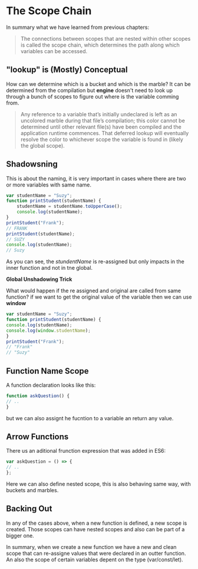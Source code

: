 # The Scope Chain

In summary what we have learned from previous chapters:

> The connections between scopes that are nested within other
scopes is called the scope chain, which determines the path
along which variables can be accessed.

## "lookup" is (Mostly) Conceptual

How can we determine which is a bucket and which is the marble? It can be determined from the compilation but **engine** doesn't need to look up through a bunch of scopes to figure out where is the variable comming from.

> Any reference to a variable that’s initially undeclared is left
as an uncolored marble during that file’s compilation; this
color cannot be determined until other relevant file(s) have
been compiled and the application runtime commences. That
deferred lookup will eventually resolve the color to whichever
scope the variable is found in (likely the global scope).

## Shadowsning

This is about the naming, it is very important in cases where there are two or more variables with same name. 

```javascript
var studentName = "Suzy";
function printStudent(studentName) {
    studentName = studentName.toUpperCase();
    console.log(studentName);
}
printStudent("Frank");
// FRANK
printStudent(studentName);
// SUZY
console.log(studentName);
// Suzy
```

As you can see, the *stundentName* is re-assigned but only impacts in the inner function and not in tne global. 

**Global Unshadowing Trick**

What would happen if the re assigned and original are called from same function? if we want to get the original value of the variable then we can use **window**

```javascript
var studentName = "Suzy";
function printStudent(studentName) {
console.log(studentName);
console.log(window.studentName);
}
printStudent("Frank");
// "Frank"
// "Suzy"
```

## Function Name Scope

A function declaration looks like this: 

```javascript
function askQuestion() {
// ..
}
```
 but we can also assignt he fucntion to a variable an return any value.


## Arrow Functions 

There us an aditional frunction expression that was added in ES6:

```JAVASCRIPT
var askQuestion = () => {
// ..
};
```

Here we can also define nested scope, this is also behaving same way, with buckets and marbles. 

## Backing Out

In any of the cases above, when a new function is defined, a new scope is created. Those scopes can have nested scopes and also can be part of a bigger one.


In summary, when we create a new function we have a new and clean scope that can re-assigne values that were declared in an outter function. An also the scope of certain variables depent on the type (var/const/let).